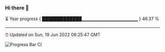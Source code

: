 ### Hi there 👋

⏳ Year progress { █████████████▁▁▁▁▁▁▁▁▁▁▁▁▁▁▁▁▁ } 46.37 %

---

⏰ Updated on Sun, 19 Jun 2022 06:25:47 GMT

![Progress Bar CI](https://github.com/ZhaoGui/ZhaoGui/workflows/Progress%20Bar%20CI/badge.svg)
